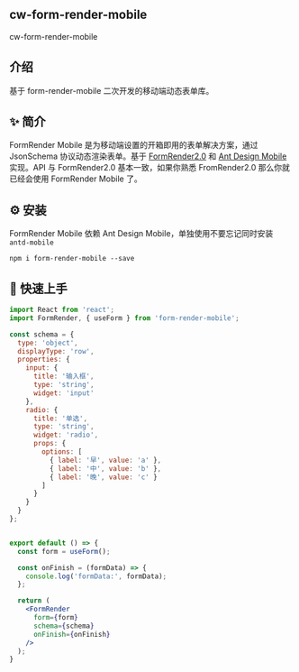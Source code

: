 ## cw-form-render-mobile

cw-form-render-mobile

## 介绍

基于 form-render-mobile 二次开发的移动端动态表单库。

## ✨ 简介

FormRender Mobile 是为移动端设置的开箱即用的表单解决方案，通过 JsonSchema 协议动态渲染表单。基于 [FormRender2.0](https://xrender.fun/form-render) 和 [Ant Design Mobile](https://mobile.ant.design/zh/components/form/) 实现。API 与 FormRender2.0 基本一致，如果你熟悉 FromRender2.0 那么你就已经会使用 FormRender Mobile 了。

## ⚙️ 安装

FormRender Mobile 依赖 Ant Design Mobile，单独使用不要忘记同时安装 `antd-mobile`

```shell
npm i form-render-mobile --save
```

## 🚀 快速上手

```jsx
import React from 'react';
import FormRender, { useForm } from 'form-render-mobile';

const schema = {
  type: 'object',
  displayType: 'row',
  properties: {
    input: {
      title: '输入框',
      type: 'string',
      widget: 'input'
    },
    radio: {
      title: '单选',
      type: 'string',
      widget: 'radio',
      props: {
        options: [
          { label: '早', value: 'a' },
          { label: '中', value: 'b' },
          { label: '晚', value: 'c' }
        ]
      }
    }
  }
};


export default () => {
  const form = useForm();

  const onFinish = (formData) => {
    console.log('formData:', formData);
  };

  return (
    <FormRender 
      form={form} 
      schema={schema} 
      onFinish={onFinish}
    />
  );
}
```
